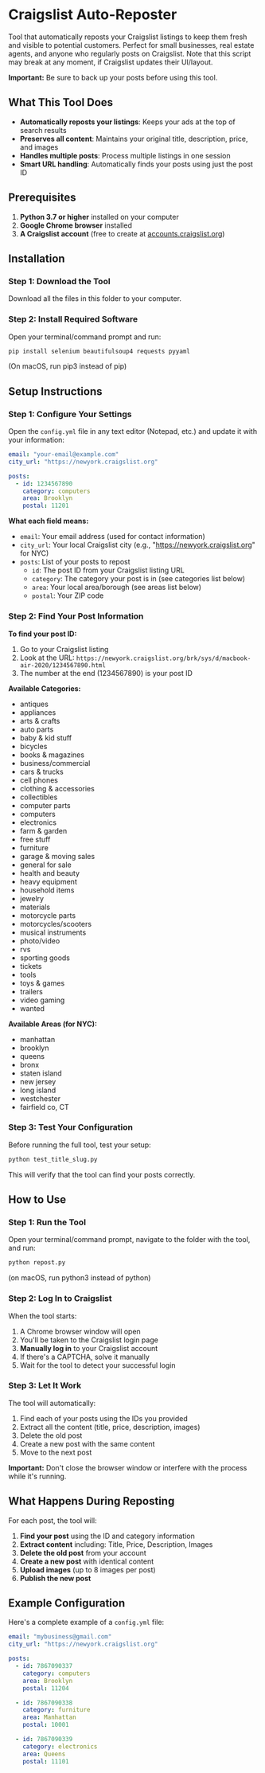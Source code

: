 # Craigslist Auto-Reposter

Tool that automatically reposts your Craigslist listings to keep them fresh and visible to potential customers. Perfect for small businesses, real estate agents, and anyone who regularly posts on Craigslist. Note that this script may break at any moment, if Craigslist updates their UI/layout.

**Important:** Be sure to back up your posts before using this tool.

## What This Tool Does

- **Automatically reposts your listings**: Keeps your ads at the top of search results
- **Preserves all content**: Maintains your original title, description, price, and images
- **Handles multiple posts**: Process multiple listings in one session
- **Smart URL handling**: Automatically finds your posts using just the post ID

## Prerequisites

1. **Python 3.7 or higher** installed on your computer
2. **Google Chrome browser** installed
3. **A Craigslist account** (free to create at [accounts.craigslist.org](https://accounts.craigslist.org))

## Installation

### Step 1: Download the Tool
Download all the files in this folder to your computer.

### Step 2: Install Required Software
Open your terminal/command prompt and run:

```bash
pip install selenium beautifulsoup4 requests pyyaml
```
(On macOS, run pip3 instead of pip)

## Setup Instructions

### Step 1: Configure Your Settings
Open the `config.yml` file in any text editor (Notepad, etc.) and update it with your information:

```yaml
email: "your-email@example.com"
city_url: "https://newyork.craigslist.org"

posts:
  - id: 1234567890
    category: computers
    area: Brooklyn
    postal: 11201
```

**What each field means:**
- `email`: Your email address (used for contact information)
- `city_url`: Your local Craigslist city (e.g., "https://newyork.craigslist.org" for NYC)
- `posts`: List of your posts to repost
  - `id`: The post ID from your Craigslist listing URL
  - `category`: The category your post is in (see categories list below)
  - `area`: Your local area/borough (see areas list below)
  - `postal`: Your ZIP code

### Step 2: Find Your Post Information

**To find your post ID:**
1. Go to your Craigslist listing
2. Look at the URL: `https://newyork.craigslist.org/brk/sys/d/macbook-air-2020/1234567890.html`
3. The number at the end (1234567890) is your post ID

**Available Categories:**
- antiques
- appliances
- arts & crafts
- auto parts
- baby & kid stuff
- bicycles
- books & magazines
- business/commercial
- cars & trucks
- cell phones
- clothing & accessories
- collectibles
- computer parts
- computers
- electronics
- farm & garden
- free stuff
- furniture
- garage & moving sales
- general for sale
- health and beauty
- heavy equipment
- household items
- jewelry
- materials
- motorcycle parts
- motorcycles/scooters
- musical instruments
- photo/video
- rvs
- sporting goods
- tickets
- tools
- toys & games
- trailers
- video gaming
- wanted

**Available Areas (for NYC):**
- manhattan
- brooklyn
- queens
- bronx
- staten island
- new jersey
- long island
- westchester
- fairfield co, CT

### Step 3: Test Your Configuration
Before running the full tool, test your setup:

```bash
python test_title_slug.py
```

This will verify that the tool can find your posts correctly.

## How to Use

### Step 1: Run the Tool
Open your terminal/command prompt, navigate to the folder with the tool, and run:

```bash
python repost.py
```
(on macOS, run python3 instead of python)

### Step 2: Log In to Craigslist
When the tool starts:
1. A Chrome browser window will open
2. You'll be taken to the Craigslist login page
3. **Manually log in** to your Craigslist account
4. If there's a CAPTCHA, solve it manually
5. Wait for the tool to detect your successful login

### Step 3: Let It Work
The tool will automatically:
1. Find each of your posts using the IDs you provided
2. Extract all the content (title, price, description, images)
3. Delete the old post
4. Create a new post with the same content
5. Move to the next post

**Important:** Don't close the browser window or interfere with the process while it's running.

## What Happens During Reposting

For each post, the tool will:

1. **Find your post** using the ID and category information
2. **Extract content** including: Title, Price, Description, Images
3. **Delete the old post** from your account
4. **Create a new post** with identical content
5. **Upload images** (up to 8 images per post)
6. **Publish the new post**

## Example Configuration

Here's a complete example of a `config.yml` file:

```yaml
email: "mybusiness@gmail.com"
city_url: "https://newyork.craigslist.org"

posts:
  - id: 7867090337
    category: computers
    area: Brooklyn
    postal: 11204

  - id: 7867090338
    category: furniture
    area: Manhattan
    postal: 10001

  - id: 7867090339
    category: electronics
    area: Queens
    postal: 11101
```
